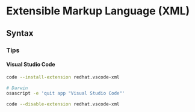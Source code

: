 # Extensible Markup Language (XML)

## Syntax

### Tips

#### Visual Studio Code

```sh
code --install-extension redhat.vscode-xml
```

```sh
# Darwin
osascript -e 'quit app "Visual Studio Code"'

code --disable-extension redhat.vscode-xml
```
